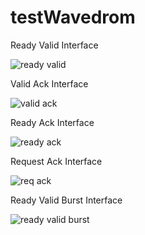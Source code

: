 # testWavedrom

Ready Valid Interface

![ready valid](https://svg.wavedrom.com/github/BrewKris/testWavedrom/main/rdyVld.json5?)

Valid Ack Interface

![valid ack](https://svg.wavedrom.com/github/BrewKris/testWavedrom/main/vldAck.json5?)

Ready Ack Interface

![ready ack](https://svg.wavedrom.com/github/BrewKris/testWavedrom/main/rdyAck.json5?)

Request Ack Interface

![req ack](https://svg.wavedrom.com/github/BrewKris/testWavedrom/main/reqAck.json5?)

Ready Valid Burst Interface

![ready valid burst](https://svg.wavedrom.com/github/BrewKris/testWavedrom/main/rdyVldBurst.json5?)
